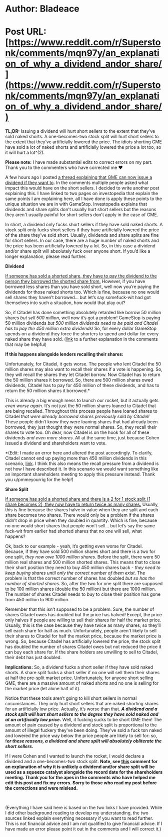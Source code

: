 # Author: Bladeace
# Post URL: [https://www.reddit.com/r/Superstonk/comments/mqn97y/an_explanation_of_why_a_dividend_andor_share/](https://www.reddit.com/r/Superstonk/comments/mqn97y/an_explanation_of_why_a_dividend_andor_share/)


**TL;DR:** Issuing a dividend will hurt short sellers to the extent that they’ve sold naked shorts. A one-becomes-two stock split will hurt short sellers to the extent that they’ve artificially lowered the price. The idiots shorting GME have sold a lot of naked shorts and artificially lowered the price a lot too, so it will hurt a lot^(2).

**Please note:** I have made substantial edits to correct errors on my part. Thank you to the commenters who have corrected me ❤

A few hours ago I posted [a thread explaining that GME can now issue a dividend if they want to](https://www.reddit.com/r/Superstonk/comments/mqh3ep/gamestop_can_now_pay_dividends_they_do_not_need/?utm_source=share&utm_medium=web2x&context=3). In the comments multiple people asked what impact this would have on the short sellers. I decided to write another post explaining this. I have linked to two pages on investopedia that explain the same points I am explaining here, all I have done is apply these points to the unique situation we are in with GameStop. Investopedia explains that dividends and share splits don't usually hurt short sellers but the reasons they aren't usually painful for short sellers don't apply in the case of GME.

In short, a dividend only fucks short sellers if they have sold naked shorts. A stock split only fucks short sellers if they have artificially lowered the price of the share they’ve sold short. Usually, dividends and share splits are fine for short sellers. In our case, there are a huge number of naked shorts and the price has been artificially lowered by a lot. So, in this case a dividend and/or share split will absolutely fuck over anyone short. If you’d like a longer explanation, please read further.

**Dividend**

[If someone has sold a shorted share, they have to pay the dividend to the person they borrowed the shorted share from.](https://www.investopedia.com/ask/answers/042215/if-investor-short-dividendpaying-stock-record-date-are-they-entitled-dividend.asp) However, if you have borrowed less shares than you have sold short, well now you’re paying the dividends for those naked shorts too. Which is fine, because no one would sell shares they haven’t borrowed... but let’s say somefuck-wit had got themselves into such a situation, how would that play out?

So, if Citadel has done something absolutely retarded like borrow 50 million shares *but sell 500 million*, well now it’s got a problem! GameStop is paying 50 million dividends *but 500 million dividends need to be paid and Citadel has to pay the 450 million extra dividends!* So, for every dollar GameStop spends on a dividend they force the shorters to spend and dollar for every naked share they have sold. ([link](https://www.reddit.com/r/Superstonk/comments/mqn97y/an_explanation_of_why_a_dividend_andor_share/guhj1d6?utm_medium=android_app&utm_source=share&context=3) to a further explanation in the comments that may be helpful)

**If this happens alongside lenders recalling their shares:**

Unfortunately, for Citadel, it gets worse. The people who lent Citadel the 50 million shares may also want to recall their shares if a vote is happening. So, they will recall the shares they let Citadel borrow. Now Citadel has to return the 50 million shares it borrowed. So, there are 500 million shares owed dividends, Citadel has to pay for 450 million of these dividends, and has to return the 50 million shares it borrowed.*

This is already a big enough mess to launch our rocket, but it actually gets *even worse again*. It’s not just the 50 million shares loaned to Citadel that are being recalled. Throughout this process people have loaned shares to Citadel *that were already borrowed shares previously sold by Citadel!* These people didn’t know they were loaning shares that had already been borrowed, they just thought they were normal shares. So, they recall their shares to vote too. Oh dear, now Citadel is on the hook for all of these dividends *and even more shares*. All at the same time, just because Cohen issued a dividend and shareholders want to vote.

*(Edit: I made an error here and altered the post accordingly. To clarify, Citadel cannot end up paying more than 450 million dividends in this scenario, [link](https://www.reddit.com/r/Superstonk/comments/mqn97y/an_explanation_of_why_a_dividend_andor_share/guh8num?utm_medium=android_app&utm_source=share&context=3). I think this also means the recall pressure from a dividend is not how I have described it. In this scenario we would want something like an important shareholders meeting to apply this pressure instead. Thank you u/pmmeyourrig for the help!)


**Share Split**

[If someone has sold a shorted share and there is a 2 for 1 stock split (1 share becomes 2), they now have to return twice as many shares.](https://www.investopedia.com/ask/answers/what-stock-split-why-do-stocks-split/) Usually, this is fine because the shares halve in value when they are split and each share becomes two shares. There would only be a problem if the shares didn’t drop in price when they doubled in quantity. Which is fine, because no one would short shares that people won’t sell… but let’s say the same fuck-wit from earlier had shorted shares that no one will sell, what happens?

Ok, back to our example - yeah, it’s getting even worse for Citadel. Because, if they have sold 500 million shares short and there is a two for one split, *they now owe 1000 million shares.* Before the split, there were 50 million real shares and 500 million shorted shares. This means that to close their short position they need to buy 450 million shares back - *they need to keep buying shares until only the correct number of them exist*. The problem is that the correct number of shares has doubled *but so has the number of shorted shares*. So, after the two for one split there are supposed to be 100 million shares (double the 50 million) but there are 1000 million. The number of shares Citadel needs to buy to close their position has gone from 450 million to 900 million.

Remember that this isn’t supposed to be a problem. Sure, the number of shares Citadel owes has doubled but the price has halved! Except, the price only halves if people are willing to sell their shares for half the market price. Usually, this is the case because they have twice as many shares, so they’ll sell each share for half as much. Unfortunately, people aren't likely to sell their shares to Citadel for half the market price, because the market price is wrong. So, because Citadel has artificially lowered the price, the stock split has doubled the number of shares Citadel owes but not reduced the price it can buy each share for. If the share holders are unwilling to sell to Citadel, their debt has just doubled.

**Implications:** So, a dividend fucks a short seller if they have sold naked shorts. A share split fucks a short seller if no one will sell them their shares at half the pre-split market price. Unfortunately, for anyone short selling GME, there are a massive amount of naked shorts and no one is selling for the market price (let alone half of it).

Notice that these tools aren’t going to kill short sellers in normal circumstances. They only hurt short sellers that are naked shorting shares for an artificially low price. Actually, it’s worse than that. ***A dividend and a stock split will hurt short sellers*** ***to the degree they have sold naked and at an artificially low price.*** Well, it fucking sucks to be short GME then! The amount of pain caused by a dividend and stock split is proportional to the amount of illegal fuckery they've been doing. They’ve sold a fuck ton naked and lowered the price way below the price people are likely to sell for: so, f***or these reasons, a dividend and share split will absolutely obliterate the short sellers.*** 

If I were Cohen and I wanted to launch the rocket, I would declare a dividend and a one-becomes-two stock split. **Note, see [this](https://www.reddit.com/r/Superstonk/comments/mqn97y/an_explanation_of_why_a_dividend_andor_share/guhehkk?utm_medium=android_app&utm_source=share&context=3) comment for an explanation of why it is unlikely a dividend and/or share split will be used as a squeeze catalyst alongside the record date for the shareholders meeting. Thank you for the apes in the comments who have helped me edit this post and fix my errors. Sorry to those who read my post before the corrections and were mislead.**

&#x200B;

(Everything I have said here is based on the two links I have provided. While I did other background reading to develop my understanding, the two sources linked explain everything necessary if you want to read further. This is not financial advice and I am not qualified to give financial advice. If I have made an error please point it out in the comments and I will correct it.)